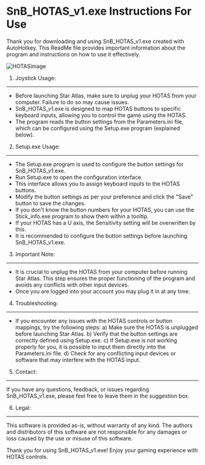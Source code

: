 # SnB_HOTAS_v1.exe Instructions For Use


Thank you for downloading and using SnB_HOTAS_v1.exe created with AutoHotkey. This ReadMe file provides important information about the program and instructions on how to use it effectively.

![HOTASimage](https://m.media-amazon.com/images/I/71T+cWTYOHL._SX425_.jpg)


1. Joystick Usage:
------------------
- Before launching Star Atlas, make sure to unplug your HOTAS from your computer. Failure to do so may cause issues.
- SnB_HOTAS_v1.exe is designed to map HOTAS buttons to specific keyboard inputs, allowing you to control the game using the HOTAS.
- The program reads the button settings from the Parameters.ini file, which can be configured using the Setup.exe program (explained below).

2. Setup.exe Usage:
-------------------
- The Setup.exe program is used to configure the button settings for SnB_HOTAS_v1.exe.
- Run Setup.exe to open the configuration interface.
- This interface allows you to assign keyboard inputs to the HOTAS buttons.
- Modify the button settings as per your preference and click the "Save" button to save the changes.
- If you don't know the button numbers for your HOTAS, you can use the Stick_info.exe program to show them within a tooltip.
- If your HOTAS has a U axis, the Sensitivity setting will be overwritten by this.
- It is recommended to configure the button settings before launching SnB_HOTAS_v1.exe.

3. Important Note:
------------------
- It is crucial to unplug the HOTAS from your computer before running Star Atlas. This step ensures the proper functioning of the program and avoids any conflicts with other input devices.
- Once you are logged into your account you may plug it in at any time.

4. Troubleshooting:
-------------------
- If you encounter any issues with the HOTAS controls or button mappings, try the following steps:
  a) Make sure the HOTAS is unplugged before launching Star Atlas.
  b) Verify that the button settings are correctly defined using Setup.exe.
  c) If Setup.exe is not working properly for you, it is possible to input them directly into the Parameters.ini file.
  d) Check for any conflicting input devices or software that may interfere with the HOTAS input.

5. Contact:
-----------
If you have any questions, feedback, or issues regarding SnB_HOTAS_v1.exe, please feel free to leave them in the suggestion box.

6. Legal:
---------
This software is provided as-is, without warranty of any kind. The authors and distributors of this software are not responsible for any damages or loss caused by the use or misuse of this software.

Thank you for using SnB_HOTAS_v1.exe! Enjoy your gaming experience with HOTAS controls.